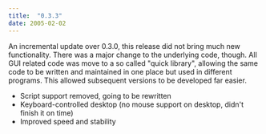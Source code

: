 ```yaml
---
title:  "0.3.3"
date: 2005-02-02
---
```

An incremental update over 0.3.0, this release did not bring much new functionality. There was a major change to the underlying code, though. All GUI related code was move to a so called "quick library", allowing the same code to be written and maintained in one place but used in different programs. This allowed subsequent versions to be developed far easier.

- Script support removed, going to be rewritten
- Keyboard-controlled desktop (no mouse support on desktop, didn't finish it on time)
- Improved speed and stability
